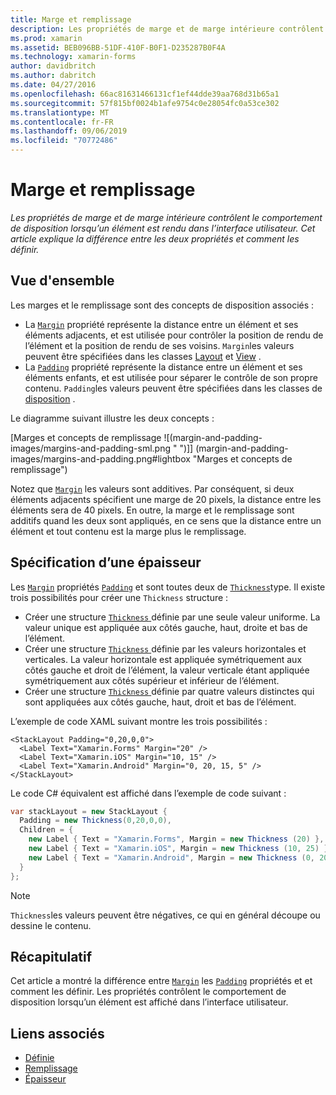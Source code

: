 ```yaml
---
title: Marge et remplissage
description: Les propriétés de marge et de marge intérieure contrôlent le comportement de disposition lorsqu’un élément est rendu dans l’interface utilisateur. Cet article explique la différence entre les deux propriétés et comment les définir.
ms.prod: xamarin
ms.assetid: BEB096BB-51DF-410F-B0F1-D235287B0F4A
ms.technology: xamarin-forms
author: davidbritch
ms.author: dabritch
ms.date: 04/27/2016
ms.openlocfilehash: 66ac81631466131cf1ef44dde39aa768d31b65a1
ms.sourcegitcommit: 57f815bf0024b1afe9754c0e28054fc0a53ce302
ms.translationtype: MT
ms.contentlocale: fr-FR
ms.lasthandoff: 09/06/2019
ms.locfileid: "70772486"
---
```

# <a name="margin-and-padding"></a>Marge et remplissage

_Les propriétés de marge et de marge intérieure contrôlent le comportement de disposition lorsqu’un élément est rendu dans l’interface utilisateur. Cet article explique la différence entre les deux propriétés et comment les définir._

## <a name="overview"></a>Vue d'ensemble

Les marges et le remplissage sont des concepts de disposition associés :

- La [`Margin`](xref:Xamarin.Forms.View.Margin) propriété représente la distance entre un élément et ses éléments adjacents, et est utilisée pour contrôler la position de rendu de l’élément et la position de rendu de ses voisins. `Margin`les valeurs peuvent être spécifiées dans les classes [Layout](~/xamarin-forms/user-interface/controls/layouts.md) et [View](~/xamarin-forms/user-interface/controls/views.md) .
- La [`Padding`](xref:Xamarin.Forms.Layout.Padding) propriété représente la distance entre un élément et ses éléments enfants, et est utilisée pour séparer le contrôle de son propre contenu. `Padding`les valeurs peuvent être spécifiées dans les classes de [disposition](~/xamarin-forms/user-interface/controls/layouts.md) .

Le diagramme suivant illustre les deux concepts :

[Marges et concepts de remplissage ![(margin-and-padding-images/margins-and-padding-sml.png " ")]] (margin-and-padding-images/margins-and-padding.png#lightbox "Marges et concepts de remplissage")

Notez que [`Margin`](xref:Xamarin.Forms.View.Margin) les valeurs sont additives. Par conséquent, si deux éléments adjacents spécifient une marge de 20 pixels, la distance entre les éléments sera de 40 pixels. En outre, la marge et le remplissage sont additifs quand les deux sont appliqués, en ce sens que la distance entre un élément et tout contenu est la marge plus le remplissage.

## <a name="specifying-a-thickness"></a>Spécification d’une épaisseur

Les [`Margin`](xref:Xamarin.Forms.View.Margin) propriétés [`Padding`](xref:Xamarin.Forms.Layout.Padding) et sont toutes deux de [`Thickness`](xref:Xamarin.Forms.Thickness)type. Il existe trois possibilités pour créer une `Thickness` structure :

- Créer une structure [ `Thickness` ](xref:Xamarin.Forms.Thickness) définie par une seule valeur uniforme. La valeur unique est appliquée aux côtés gauche, haut, droite et bas de l’élément.
- Créer une structure [ `Thickness` ](xref:Xamarin.Forms.Thickness) définie par les valeurs horizontales et verticales. La valeur horizontale est appliquée symétriquement aux côtés gauche et droit de l’élément, la valeur verticale étant appliquée symétriquement aux côtés supérieur et inférieur de l’élément.
- Créer une structure [ `Thickness` ](xref:Xamarin.Forms.Thickness) définie par quatre valeurs distinctes qui sont appliquées aux côtés gauche, haut, droit et bas de l’élément.

L’exemple de code XAML suivant montre les trois possibilités :

```xaml
<StackLayout Padding="0,20,0,0">
  <Label Text="Xamarin.Forms" Margin="20" />
  <Label Text="Xamarin.iOS" Margin="10, 15" />
  <Label Text="Xamarin.Android" Margin="0, 20, 15, 5" />
</StackLayout>
```

Le code C# équivalent est affiché dans l’exemple de code suivant :

```csharp
var stackLayout = new StackLayout {
  Padding = new Thickness(0,20,0,0),
  Children = {
    new Label { Text = "Xamarin.Forms", Margin = new Thickness (20) },
    new Label { Text = "Xamarin.iOS", Margin = new Thickness (10, 25) },
    new Label { Text = "Xamarin.Android", Margin = new Thickness (0, 20, 15, 5) }
  }
};
```

> [!NOTE]
> `Thickness`les valeurs peuvent être négatives, ce qui en général découpe ou dessine le contenu.

## <a name="summary"></a>Récapitulatif

Cet article a montré la différence entre [`Margin`](xref:Xamarin.Forms.View.Margin) les [`Padding`](xref:Xamarin.Forms.Layout.Padding) propriétés et et comment les définir. Les propriétés contrôlent le comportement de disposition lorsqu’un élément est affiché dans l’interface utilisateur.

## <a name="related-links"></a>Liens associés

- [Définie](xref:Xamarin.Forms.View.Margin)
- [Remplissage](xref:Xamarin.Forms.Layout.Padding)
- [Épaisseur](xref:Xamarin.Forms.Thickness)
